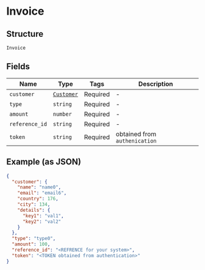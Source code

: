 # Invoice

## Structure

`Invoice`

## Fields

| Name           | Type                                       | Tags     | Description                   |
| -------------- | ------------------------------------------ | -------- | ----------------------------- |
| `customer`     | [`Customer`](../../doc/models/customer.md) | Required | -                             |
| `type`         | `string`                                   | Required | -                             |
| `amount`       | `number`                                   | Required | -                             |
| `reference_id` | `string`                                   | Required | -                             |
| `token`        | `string`                                   | Required | obtained from `authenication` |

## Example (as JSON)

```json
{
  "customer": {
    "name": "name0",
    "email": "email6",
    "country": 176,
    "city": 134,
    "details": {
      "key1": "val1",
      "key2": "val2"
    }
  },
  "type": "type0",
  "amount": 100,
  "reference_id": "<REFRENCE for your system>",
  "token": "<TOKEN obtained from authentication>"
}
```
